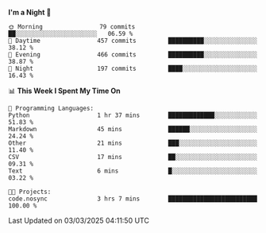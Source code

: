 <!--START_SECTION:waka-->
**I'm a Night 🦉** 

```text
🌞 Morning                79 commits          ██░░░░░░░░░░░░░░░░░░░░░░░   06.59 % 
🌆 Daytime                457 commits         ██████████░░░░░░░░░░░░░░░   38.12 % 
🌃 Evening                466 commits         ██████████░░░░░░░░░░░░░░░   38.87 % 
🌙 Night                  197 commits         ████░░░░░░░░░░░░░░░░░░░░░   16.43 % 
```


📊 **This Week I Spent My Time On** 

```text
💬 Programming Languages: 
Python                   1 hr 37 mins        █████████████░░░░░░░░░░░░   51.83 % 
Markdown                 45 mins             ██████░░░░░░░░░░░░░░░░░░░   24.24 % 
Other                    21 mins             ███░░░░░░░░░░░░░░░░░░░░░░   11.40 % 
CSV                      17 mins             ██░░░░░░░░░░░░░░░░░░░░░░░   09.31 % 
Text                     6 mins              █░░░░░░░░░░░░░░░░░░░░░░░░   03.22 % 

🐱‍💻 Projects: 
code.nosync              3 hrs 7 mins        █████████████████████████   100.00 % 
```


 Last Updated on 03/03/2025 04:11:50 UTC
<!--END_SECTION:waka-->
